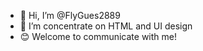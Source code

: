 - 👋 Hi, I’m @FlyGues2889
- 👀 I’m concentrate on HTML and UI design
- 😊 Welcome to communicate with me!
